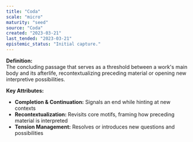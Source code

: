 ```yaml
---
title: "Coda"
scale: "micro"
maturity: "seed"
source: "Coda"
created: "2023-03-21"
last_tended: "2023-03-21"
epistemic_status: "Initial capture."
---
```

**Definition:**  
The concluding passage that serves as a threshold between a work's main body and its afterlife, recontextualizing preceding material or opening new interpretive possibilities.

**Key Attributes:**  
- **Completion & Continuation:** Signals an end while hinting at new contexts  
- **Recontextualization:** Revisits core motifs, framing how preceding material is interpreted  
- **Tension Management:** Resolves or introduces new questions and possibilities
